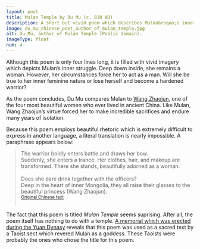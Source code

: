 ```yaml
---
layout: post
title: Mulan Temple by Du Mu (c. 830 AD)
description: A short but vivid poem which describes Mulan&rsquo;s inner struggle. Will she be true to her inner feminine nature or lose herself and become a hardened warrior?
image: du_mu_chinese_poet_author_of_mulan_temple.jpg
alt: Du Mu, author of Mulan Temple (Public domain).
imageType: float
num: 4
---
```


Although this poem is only four lines long, it is filled with vivid imagery which depicts Mulan&rsquo;s inner struggle. Deep down inside, she remains a woman. However, her circumstances force her to act as a man. Will she be true to her inner feminine nature or lose herself and become a hardened warrior?

As the poem concludes, Du Mu compares Mulan to [Wang Zhaojun](https://www.theepochtimes.com/wang-zhaojun-beauty-of-peace_1069045.html), one of the four most beautiful women who ever lived in ancient China. Like Mulan, Wang Zhaojun&rsquo;s virtue forced her to make incredible sacrifices and endure many years of isolation.

Because this poem employs beautiful rhetoric which is extremely difficult to express in another language, a literal translation is nearly impossible. A paraphrase appears below:

<blockquote style="text-align: left;">
The warrior boldly enters battle and draws her bow.<br />
<div class="indent">
Suddenly, she enters a trance. Her clothes, hair, and makeup are transformed. There she stands, beautifully adorned as a woman.</div>
<br />
Does she dare drink together with the officers?<br />
<div class="indent">
Deep in the heart of inner Mongolia, they all raise their glasses to the beautiful princess (Wang Zhaojun).</div>
<small><a href="https://fanti.dugushici.com/ancient_proses/27451">Original Chinese text</a></small><br /><br />
</blockquote>

The fact that this poem is titled <i>Mulan Temple</i> seems suprising. After all, the poem itself has nothing to do with a temple. [A memorial which was erected during the Yuan Dynasy](../yuan/memorial_filial_general.html) reveals that this poem was used as a sacred text by a Taoist sect which revered Mulan as a goddess. These Taoists were probably the ones who chose the title for this poem.
